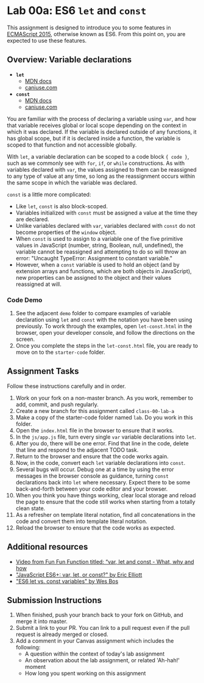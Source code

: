 # Lab 00a: ES6 `let` and `const`

This assignment is designed to introduce you to some features in [ECMAScript 2015](https://www.ecma-international.org/ecma-262/6.0/), otherwise known as ES6. From this point on, you are expected to use these features.

## Overview: Variable declarations 

- **`let`**
	- [MDN docs](https://developer.mozilla.org/en-US/docs/Web/JavaScript/Reference/Statements/let)
	- [caniuse.com](http://caniuse.com/#feat=let)
- **`const`**
	- [MDN docs](https://developer.mozilla.org/en-US/docs/Web/JavaScript/Reference/Statements/const)
	- [caniuse.com](http://caniuse.com/#feat=const)

You are familiar with the process of declaring a variable using `var`, and how that variable receives global or local scope depending on the context in which it was declared. If the variable is declared outside of any functions, it has global scope, but if it is declared inside a function, the variable is scoped to that function and not accessible globally.

With `let`, a variable declaration can be scoped to a code block `{ code }`, such as we commonly see with `for`,  `if`, or `while` constructions. As with variables declared with `var`, the values assigned to them can be reassigned to any type of value at any time, so long as the reassignment occurs within the same scope in which the variable was declared.

`const` is a little more complicated:

- Like `let`, `const` is also block-scoped.
- Variables initialized with `const` must be assigned a value at the time they are declared.
- Unlike variables declared with `var`, variables declared with `const` do not become properties of the `window` object.
- When `const` is used to assign to a variable one of the five primitive values in JavaScript (number, string, Boolean, null, undefined), the variable cannot be reassigned and attempting to do so will throw an error: "Uncaught TypeError: Assignment to constant variable."
- However, when a `const` variable is used to hold an object (and by extension arrays and functions, which are both objects in JavaScript), new properties can be assigned to the object and their values reassigned at will.

### Code Demo

1. See the adjacent `demo` folder to compare examples of variable declaration using `let` and `const` with the notation you have been using previously. To work through the examples, open `let-const.html` in the browser, open your developer console, and follow the directions on the screen.
1. Once you complete the steps in the `let-const.html` file, you are ready to move on to the `starter-code` folder.

## Assignment Tasks

Follow these instructions carefully and in order.

1. Work on your fork on a non-master branch. As you work, remember to add, commit, and push regularly.
1. Create a new branch for this assignment called `class-00-lab-a`
1. Make a copy of the starter-code folder named `lab`. Do you work in this folder.
1. Open the `index.html` file in the browser to ensure that it works.
1. In the `js/app.js` file, turn every single `var` variable declarations into `let`.
1. After you do, there will be one error. Find that line in the code, delete that line and respond to the adjacent TODO task.
1. Return to the browser and ensure that the code works again.
1. Now, in the code, convert each `let` variable declarations into `const`.
1. Several bugs will occur. Debug one at a time by using the error messages in the browser console as guidance, turning `const` declarations back into `let` where necessary. Expect there to be some back-and-forth between your code editor and your browser.
1. When you think you have things working, clear local storage and reload the page to ensure that the code still works when starting from a totally clean state.
1. As a refresher on template literal notation, find all concatenations in the code and convert them into template literal notation.
1. Reload the browser to ensure that the code works as expected.

## Additional resources

- [Video from Fun Fun Function titled: “var, let and const - What, why and how](https://www.youtube.com/watch?v=sjyJBL5fkp8)
- ["JavaScript ES6+: var, let, or const?" by Eric Elliott](https://medium.com/javascript-scene/javascript-es6-var-let-or-const-ba58b8dcde75)
- ["ES6 let vs. const variables" by Wes Bos](http://wesbos.com/let-vs-const/)

## Submission Instructions

1. When finished, push your branch back to your fork on GitHub, and merge it into master. 
1. Submit a link to your PR. You can link to a pull request even if the pull request is already merged or closed.
1. Add a comment in your Canvas assignment which includes the following:
    - A question within the context of today's lab assignment
    - An observation about the lab assignment, or related 'Ah-hah!' moment
    - How long you spent working on this assignment
